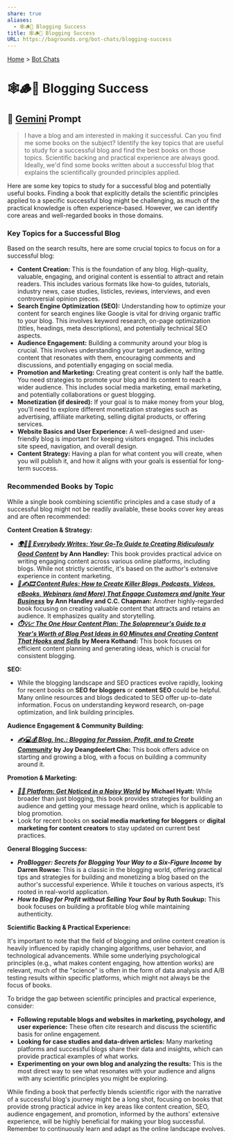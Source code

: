 ```yaml
---
share: true
aliases:
  - 🕸️🪵🏅 Blogging Success
title: 🕸️🪵🏅 Blogging Success
URL: https://bagrounds.org/bot-chats/blogging-success
---
```

[Home](../index.md) > [Bot Chats](./index.md)  
# 🕸️🪵🏅 Blogging Success  
## 💬 [Gemini](../software/gemini.md) Prompt  
> I have a blog and am interested in making it successful. Can you find me some books on the subject? Identify the key topics that are useful to study for a successful blog and find the best books on those topics. Scientific backing and practical experience are always good. Ideally, we'd find some books written about a successful blog that explains the scientifically grounded principles applied.  
  
Here are some key topics to study for a successful blog and potentially useful books. Finding a book that explicitly details the scientific principles applied to a specific successful blog might be challenging, as much of the practical knowledge is often experience-based. However, we can identify core areas and well-regarded books in those domains.  
  
### Key Topics for a Successful Blog  
  
Based on the search results, here are some crucial topics to focus on for a successful blog:  
  
* **Content Creation:** This is the foundation of any blog. High-quality, valuable, engaging, and original content is essential to attract and retain readers. This includes various formats like how-to guides, tutorials, industry news, case studies, listicles, reviews, interviews, and even controversial opinion pieces.  
* **Search Engine Optimization (SEO):** Understanding how to optimize your content for search engines like Google is vital for driving organic traffic to your blog. This involves keyword research, on-page optimization (titles, headings, meta descriptions), and potentially technical SEO aspects.  
* **Audience Engagement:** Building a community around your blog is crucial. This involves understanding your target audience, writing content that resonates with them, encouraging comments and discussions, and potentially engaging on social media.  
* **Promotion and Marketing:** Creating great content is only half the battle. You need strategies to promote your blog and its content to reach a wider audience. This includes social media marketing, email marketing, and potentially collaborations or guest blogging.  
* **Monetization (if desired):** If your goal is to make money from your blog, you'll need to explore different monetization strategies such as advertising, affiliate marketing, selling digital products, or offering services.  
* **Website Basics and User Experience:** A well-designed and user-friendly blog is important for keeping visitors engaged. This includes site speed, navigation, and overall design.  
* **Content Strategy:** Having a plan for what content you will create, when you will publish it, and how it aligns with your goals is essential for long-term success.  
  
### Recommended Books by Topic  
  
While a single book combining scientific principles and a case study of a successful blog might not be readily available, these books cover key areas and are often recommended:  
  
**Content Creation & Strategy:**  
  
* ***[🌍✍🏿 Everybody Writes: Your Go-To Guide to Creating Ridiculously Good Content](../books/everybody-writes.md)*** **by Ann Handley:** This book provides practical advice on writing engaging content across various online platforms, including blogs. While not strictly scientific, it's based on the author's extensive experience in content marketing.  
* ***[📣✍️🎞️ Content Rules: How to Create Killer Blogs, Podcasts, Videos, eBooks, Webinars (and More) That Engage Customers and Ignite Your Business](../books/content-rules-how-to-create-killer-blogs-podcasts-videos-ebooks-webinars-and-more-that-engage-customers-and-ignite-your-business.md)*** **by Ann Handley and C.C. Chapman:** Another highly-regarded book focusing on creating valuable content that attracts and retains an audience. It emphasizes quality and storytelling.  
* ***[⏱️💡📈 The One Hour Content Plan: The Solopreneur's Guide to a Year's Worth of Blog Post Ideas in 60 Minutes and Creating Content That Hooks and Sells](../books/the-one-hour-content-plan-the-solopreneurs-guide-to-a-years-worth-of-blog-post-ideas-in-60-minutes-and-creating-content-that-hooks-and-sells.md)*** **by Meera Kothand:** This book focuses on efficient content planning and generating ideas, which is crucial for consistent blogging.  
  
**SEO:**  
  
* While the blogging landscape and SEO practices evolve rapidly, looking for recent books on **SEO for bloggers** or **content SEO** could be helpful. Many online resources and blogs dedicated to SEO offer up-to-date information. Focus on understanding keyword research, on-page optimization, and link building principles.  
  
**Audience Engagement & Community Building:**  
  
* ***[✍️💻💰 Blog, Inc.: Blogging for Passion, Profit, and to Create Community](../books/blog-inc-blogging-for-passion-profit-and-to-create-community.md)*** **by Joy Deangdeelert Cho:** This book offers advice on starting and growing a blog, with a focus on building a community around it.  
  
**Promotion & Marketing:**  
  
* ***[📢📣 Platform: Get Noticed in a Noisy World](../books/platform-get-noticed-in-a-noisy-world.md)*** **by Michael Hyatt:** While broader than just blogging, this book provides strategies for building an audience and getting your message heard online, which is applicable to blog promotion.  
* Look for recent books on **social media marketing for bloggers** or **digital marketing for content creators** to stay updated on current best practices.  
  
**General Blogging Success:**  
  
* ***ProBlogger: Secrets for Blogging Your Way to a Six-Figure Income*** **by Darren Rowse:** This is a classic in the blogging world, offering practical tips and strategies for building and monetizing a blog based on the author's successful experience. While it touches on various aspects, it’s rooted in real-world application.  
* ***How to Blog for Profit without Selling Your Soul*** **by Ruth Soukup:** This book focuses on building a profitable blog while maintaining authenticity.  
  
**Scientific Backing & Practical Experience:**  
  
It's important to note that the field of blogging and online content creation is heavily influenced by rapidly changing algorithms, user behavior, and technological advancements. While some underlying psychological principles (e.g., what makes content engaging, how attention works) are relevant, much of the "science" is often in the form of data analysis and A/B testing results within specific platforms, which might not always be the focus of books.  
  
To bridge the gap between scientific principles and practical experience, consider:  
  
* **Following reputable blogs and websites in marketing, psychology, and user experience:** These often cite research and discuss the scientific basis for online engagement.  
* **Looking for case studies and data-driven articles:** Many marketing platforms and successful blogs share their data and insights, which can provide practical examples of what works.  
* **Experimenting on your own blog and analyzing the results:** This is the most direct way to see what resonates with your audience and aligns with any scientific principles you might be exploring.  
  
While finding a book that perfectly blends scientific rigor with the narrative of a successful blog's journey might be a long shot, focusing on books that provide strong practical advice in key areas like content creation, SEO, audience engagement, and promotion, informed by the authors' extensive experience, will be highly beneficial for making your blog successful. Remember to continuously learn and adapt as the online landscape evolves.  
